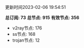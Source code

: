 更新时间2023-02-06 19:54:51

**总订阅: 73**
**总节点: 915**
**有效节点: 356**
- v2ray节点: 176
- ss节点: 168
- trojan节点: 12
